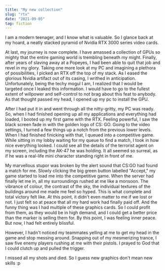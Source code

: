 ```yaml
---
title: "My new collection"
slug: "rtx"
date: "2021-09-05"
tag: fiction
---
```


I am a modern teenager, and I know what is valuable. So I glance back at my hoard, a neatly stacked pyramid of Nvidia RTX 3000 series video cards.

At last, my journey is now complete. I have amassed a collection of GPUs so mighty that the entire gaming world is trembling beneath my might. Finally, after years of slaving away at a Popeyes, I had been able to quit that job and revel in my glory. Taking one more look at my PC and imagining a plethora of possibilities, I picked an RTX off the top of my stack. As I eased the glorious Nvidia artifact out of its casing, I writhed in anticipation. Unfortunately, being the techy mogul I am, I realized that I would be targeted once I leaked this information. I would have to go to the fullest extent of willpower and self-control to not brag about this feat to anybody. As that thought passed my head, I opened up my pc to install the GPU.

After I had put it in and went through all the nitty-gritty, my PC was ready. So, when I had finished opening up all my applications and everything had loaded, I booted up my first game with the RTX. Feeling powerful, I saw the black screen fade in with the golden logo of CS: GO. Going to the video settings, I turned a few things up a notch from the previous lower levels. When I had finished finicking with that, I queued into a competitive game. While sitting in my lobby waiting for my queue to find a match, I took in how nice everything looked. I could see all the details of the terrorist agent on my screen, including the AK-47 he was holding. It all seemed so surreal, as if he was a real-life mini character standing right in front of me.

My marvellous stupor was broken by the alert sound that CS:GO had found a match for me. Slowly clicking the big green button labelled "Accept," my game started to load me into the competitive game. When the server had finally let me in, all my surroundings rushed at me like a monsoon. The vibrance of colour, the contrast of the sky, the individual textures of the buildings around me made me feel so hyped. This is what complete and total victory felt like. At this point, it didn't even matter to me if we lost or not. I just felt so at peace that all my hard work had finally paid off. And the funny thing was I had multiple of these graphics cards. So I could profit from them, as they would be in high demand, and I could get a better price than the marker is selling them for. By this point, I was feeling inner peace. But now, I had felt entirely blissful.

However, I hadn't noticed my teammates yelling at me to get my head in the game and stop messing around. Snapping out of my mesmerizing trance, I saw five enemy players rushing at me with their pistols. I prayed to God that I could clutch up and pulled the trigger.

I missed all my shots and died. So I guess new graphics don't mean new skills :p
